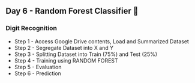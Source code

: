 ## Day 6 - Random Forest Classifier 🚚

### Digit Recognition 

- Step 1 - Access Google Drive contents, Load and Summarized Dataset
- Step 2 - Segregate Dataset into X and Y
- Step 3 - Splitting Dataset into Train (75%) and Test (25%)
- Step 4 - Training using RANDOM FOREST
- Step 5 - Evaluation
- Step 6 - Prediction 
